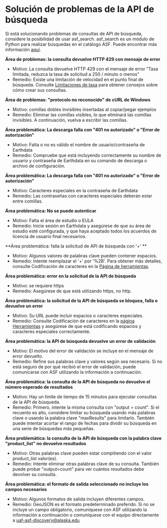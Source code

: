 # Solución de problemas de la API de búsqueda

Si está solucionando problemas de consultas de API de búsqueda, considere la posibilidad de usar asf_search. asf_search es un módulo de Python para realizar búsquedas en el catálogo ASF. Puede encontrar más información [aquí](/asf_search/basics).

**Área de problemas: la consulta devuelve HTTP 429 con mensaje de error**

- Motivo: La consulta devuelve HTTP 429 con el mensaje de error "Tasa limitada, reduzca la tasa de solicitud a 250 / minuto o menos"
- Remedio: Existe una limitación de velocidad en el punto final de búsqueda. Consulte [Limitaciones de tasa](/api/cookbook/#rate-limitation-on-search-endpoint) para obtener consejos sobre cómo crear sus consultas. 

**Área de problemas: "protocolo no reconocido" de cURL de Windows**

- Motivo: comillas dobles invisibles insertadas al copiar/pegar ejemplos
- Remedio: Eliminar las comillas visibles, lo que eliminará las comillas invisibles. A continuación, vuelva a escribir las comillas.

**Área problemática: La descarga falla con "401 no autorizado" o "Error de autorización"**

- Motivo: Falta o no es válido el nombre de usuario/contraseña de Earthdata
- Remedio: Compruebe que está incluyendo correctamente su nombre de usuario y contraseña de Earthdata en su comando de descarga o archivo de configuración.

**Área problemática: La descarga falla con "401 no autorizado" o "Error de autorización"**

- Motivo: Caracteres especiales en la contraseña de Earthdata
- Remedio: Las contraseñas con caracteres especiales deberán estar entre comillas.

**Área problemática: No se puede autenticar**

- Motivo: Falta el área de estudio o EULA
- Remedio: Inicie sesión en Earthdata y asegúrese de que su área de estudio esté configurada, y que haya aceptado todos los acuerdos de licencia de usuario final necesarios.

**Área problemática: falla la solicitud de API de búsqueda con '+' **

- Motivo: Algunos valores de palabras clave pueden contener espacios.
- Remedio: Intente reemplazar el '+' por '%2B'. Para obtener más detalles, consulte Codificación de caracteres en la [Página de herramientas](/api/tools).

**Área problemática: error en la solicitud de la API de búsqueda**

- Motivo: se requiere https
- Remedio: Asegúrese de que está utilizando https, no http.

**Área problemática: la solicitud de la API de búsqueda se bloquea, falla o devuelve un error**

- Motivo: Su URL puede incluir espacios o caracteres especiales.
- Remedio: Consulte Codificación de caracteres en la [página Herramientas](/api/tools) y asegúrese de que está codificando espacios y caracteres especiales correctamente.

**Área problemática: la API de búsqueda devuelve un error de validación**

- Motivo: El motivo del error de validación se incluye en el mensaje de error devuelto.
- Remedio: Refine sus palabras clave y valores según sea necesario. Si no está seguro de por qué recibió el error de validación, puede comunicarse con ASF utilizando la información a continuación.

**Área problemática: la consulta de la API de búsqueda no devuelve el número esperado de resultados**

- Motivo: Hay un límite de tiempo de 15 minutos para ejecutar consultas de la API de búsqueda.
- Remedio: Primero, intente la misma consulta con "output = count". Si el recuento es alto, considere limitar su búsqueda usando más palabras clave o usando la palabra clave "maxResults" para limitarlo. También puede intentar acortar el rango de fechas para dividir su búsqueda en una serie de búsquedas más pequeñas.

**Área problemática: la consulta de la API de búsqueda con la palabra clave "product_list" no devuelve resultados**

- Motivo: Otras palabras clave pueden estar compitiendo con el valor product_list valor(es).
- Remedio: Intente eliminar otras palabras clave de su consulta. También puede probar "output=count" para ver cuántos resultados debe devolver su consulta.

**Área problemática: el formato de salida seleccionado no incluye los campos necesarios**

- Motivo: Algunos formatos de salida incluyen diferentes campos.
- Remedio: GeoJSON es el formato predeterminado preferido. Si no se incluye un campo obligatorio, comuníquese con ASF utilizando la información a continuación o comuníquese con el equipo directamente a <uaf-asf-discovery@alaska.edu>

<!-- - Área problemática: Certificado rechazado
	- Motivo: Certificados de terceros desactualizados, un problema para las búsquedas https
	- Remedio: Utilice http O deshabilite las comprobaciones de certificados.
		- [curl](https://curl.se/docs/manpage.html) –inseguro
		- [wget](https://www.gnu.org/software/wget/) –no-check-certificate
 -->
